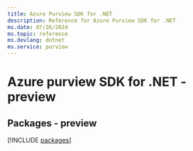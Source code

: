 ```yaml
---
title: Azure Purview SDK for .NET
description: Reference for Azure Purview SDK for .NET
ms.date: 07/26/2024
ms.topic: reference
ms.devlang: dotnet
ms.service: purview
---
```

# Azure purview SDK for .NET - preview
## Packages - preview
[!INCLUDE [packages](purview-index.md)]